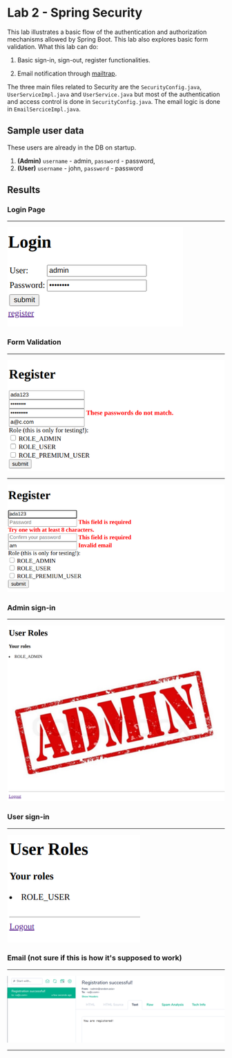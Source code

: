 # Lab 2 - Spring Security

This lab illustrates a basic flow of the authentication and authorization mechanisms allowed by Spring Boot. This lab also explores basic form validation. What this lab can do:

1. Basic sign-in, sign-out, register functionalities.

2. Email notification through [mailtrap](https://mailtrap.io/).

The three main files related to Security are the `SecurityConfig.java`, `UserServiceImpl.java` and `UserService.java` but most of the authentication and access control is done in `SecurityConfig.java`. The email logic is done in `EmailSerciceImpl.java`.

## Sample user data

These users are already in the DB on startup.

1. **(Admin)** `username` - admin, `password` - password,
2. **(User)** `username` - john, `password` - password

## Results

### Login Page

***
![login](docs/lab2-login.png)

### Form Validation

***
![login](docs/lab2-val.png)

***
![login](docs/lab2-val2.png)

### Admin sign-in

***
![login](docs/lab2-admin.png)

### User sign-in

***
![login](docs/lab2-user.png)

### Email (not sure if this is how it's supposed to work)

***
![login](docs/lab2-email.png)

***
